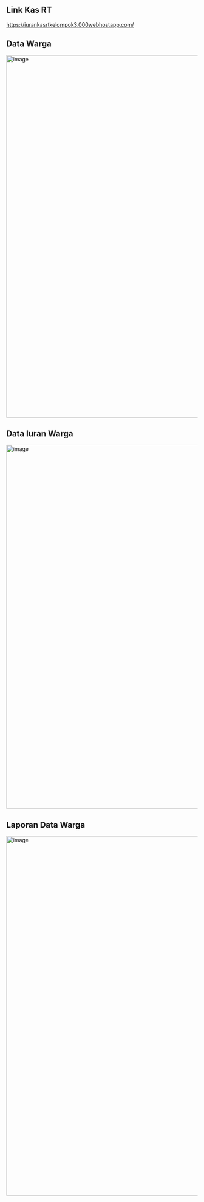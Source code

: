 ## Link Kas RT

https://iurankasrtkelompok3.000webhostapp.com/


## Data Warga

<img width="955" alt="image" src="https://github.com/Hafidza1/Project-UAS-Kas-RT-master/assets/115520666/37ecc39d-1030-4759-a8c2-48a6ed9c86bc">

## Data Iuran Warga

<img width="958" alt="image" src="https://github.com/Hafidza1/Project-UAS-Kas-RT-master/assets/115520666/5d6f8b7d-edad-47be-b0be-b3d6b2688f4a">

## Laporan Data Warga

<img width="947" alt="image" src="https://github.com/Hafidza1/Project-UAS-Kas-RT-master/assets/115520666/b2aa752a-a35a-4150-ae7a-33994cf2f488">
